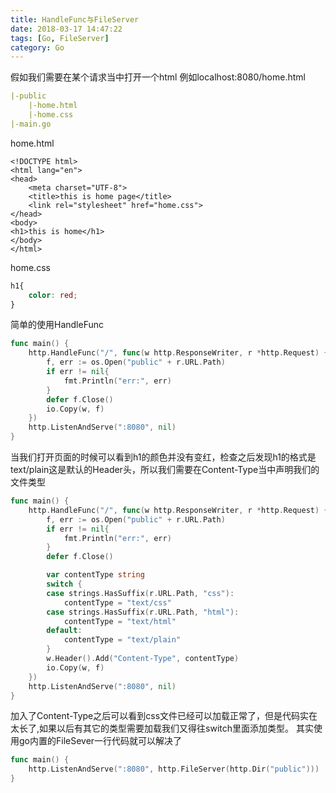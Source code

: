 ```yaml
---
title: HandleFunc与FileServer
date: 2018-03-17 14:47:22
tags: [Go, FileServer]
category: Go
---
```

假如我们需要在某个请求当中打开一个html
例如localhost:8080/home.html
```yaml
|-public
	|-home.html
	|-home.css
|-main.go

```
home.html
```htmlbars
<!DOCTYPE html>
<html lang="en">
<head>
    <meta charset="UTF-8">
    <title>this is home page</title>
    <link rel="stylesheet" href="home.css">
</head>
<body>
<h1>this is home</h1>
</body>
</html>
```
home.css
```css
h1{
    color: red;
}
```
简单的使用HandleFunc
```go
func main() {
	http.HandleFunc("/", func(w http.ResponseWriter, r *http.Request) {
		f, err := os.Open("public" + r.URL.Path)
		if err != nil{
			fmt.Println("err:", err)
		}
		defer f.Close()
		io.Copy(w, f)
	})
	http.ListenAndServe(":8080", nil)
}
```
当我们打开页面的时候可以看到h1的颜色并没有变红，检查之后发现h1的格式是text/plain这是默认的Header头，所以我们需要在Content-Type当中声明我们的文件类型
```go
func main() {
	http.HandleFunc("/", func(w http.ResponseWriter, r *http.Request) {
		f, err := os.Open("public" + r.URL.Path)
		if err != nil{
			fmt.Println("err:", err)
		}
		defer f.Close()

		var contentType string
		switch {
		case strings.HasSuffix(r.URL.Path, "css"):
			contentType = "text/css"
		case strings.HasSuffix(r.URL.Path, "html"):
			contentType = "text/html"
		default:
			contentType = "text/plain"
		}
		w.Header().Add("Content-Type", contentType)
		io.Copy(w, f)
	})
	http.ListenAndServe(":8080", nil)
}
```
加入了Content-Type之后可以看到css文件已经可以加载正常了，但是代码实在太长了,如果以后有其它的类型需要加载我们又得往switch里面添加类型。
其实使用go内置的FileSever一行代码就可以解决了
```go
func main() {
	http.ListenAndServe(":8080", http.FileServer(http.Dir("public")))
}
```
